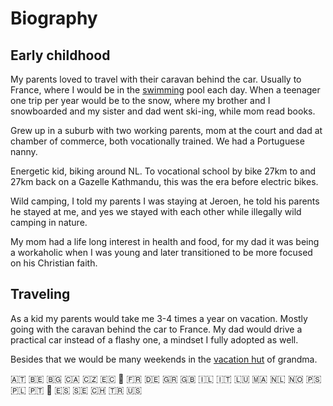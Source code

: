 
# Biography

## Early childhood

My parents loved to travel with their caravan behind the car.
Usually to France, where I would be in the
[swimming](https://github.com/svlentink/resume/blob/master/content/education/other/1998_swim-a.yml) pool each day.
When a teenager one trip per year would be to the snow, where my brother and I snowboarded and my sister and dad went ski-ing, while mom read books.

Grew up in a suburb with two working parents, mom at the court and dad at chamber of commerce, both vocationally trained.
We had a Portuguese nanny.


Energetic kid, biking around NL.
To vocational school by bike 27km to and 27km back on a Gazelle Kathmandu, this was the era before electric bikes.

Wild camping, I told my parents I was staying at Jeroen, he told his parents he stayed at me, and yes we stayed with each other while illegally wild camping in nature.

My mom had a life long interest in health and food, for my dad it was being a workaholic when I was young and later transitioned to be more focused on his Christian faith.


## Traveling

As a kid my parents would take me 3-4 times a year on vacation.
Mostly going with the caravan behind the car to France.
My dad would drive a practical car instead of a flashy one,
a mindset I fully adopted as well.

Besides that we would be many weekends in the
[vacation hut](geo:52.142643,6.032389?q=52.142643,6.032389(Bosgraaf))
of grandma.

<!-- https://emojiguide.org/flags -->
<!-- Austria -->&#127462;&#127481;
<!-- Belgium -->&#127463;&#127466;
<!-- Bulgaria -->&#127463;&#127468;
<!-- Canada -->&#127464;&#127462;
<!-- Czechia -->&#127464;&#127487;
<!-- Ecuador -->&#127466;&#127464;
<!-- England -->&#127988;&#917607;&#917602;&#917605;&#917614;&#917607;&#917631;
<!-- France -->&#127467;&#127479;
<!-- Germany -->&#127465;&#127466;
<!-- Greece -->&#127468;&#127479;
<!-- Great Britain -->&#127468;&#127463;
<!-- Israel -->&#127470;&#127473;
<!-- Italy -->&#127470;&#127481;
<!-- Luxembourg -->&#127473;&#127482;
<!-- Morocco -->&#127474;&#127462;
<!-- Netherlands -->&#127475;&#127473;
<!-- Norway -->&#127475;&#127476;
<!-- Palestine -->&#127477;&#127480;
<!-- Poland -->&#127477;&#127473;
<!-- Portugal -->&#127477;&#127481;
<!-- Scotland -->&#127988;&#917607;&#917602;&#917619;&#917603;&#917620;&#917631;
<!-- Spain -->&#127466;&#127480;
<!-- Sweden -->&#127480;&#127466;
<!-- Switzerland -->&#127464;&#127469;
<!-- Turkey -->&#127481;&#127479;
<!-- United States -->&#127482;&#127480;


